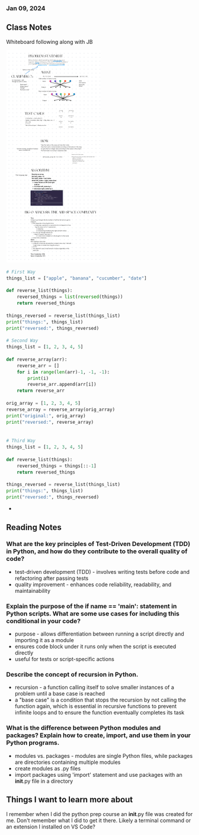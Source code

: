 ### Jan 09, 2024

## Class Notes

Whiteboard following along with JB

![Array Reverse Whiteboard v2](/401/codechal-01.v2.png)


```python
# First Way
things_list = ["apple", "banana", "cucumber", "date"]

def reverse_list(things):
    reversed_things = list(reversed(things))
    return reversed_things

things_reversed = reverse_list(things_list)
print("things:", things_list)
print("reversed:", things_reversed)

# Second Way
things_list = [1, 2, 3, 4, 5]

def reverse_array(arr):
    reverse_arr = []
    for i in range(len(arr)-1, -1, -1):
        print(i)
        reverse_arr.append(arr[i])
    return reverse_arr

orig_array = [1, 2, 3, 4, 5]
reverse_array = reverse_array(orig_array)
print("original:", orig_array)
print("reversed:", reverse_array)


# Third Way
things_list = [1, 2, 3, 4, 5]

def reverse_list(things):
    reversed_things = things[::-1]
    return reversed_things

things_reversed = reverse_list(things_list)
print("things:", things_list)
print("reversed:", things_reversed)
```
-

## Reading Notes

### What are the key principles of Test-Driven Development (TDD) in Python, and how do they contribute to the overall quality of code?
- test-driven development (TDD) - involves writing tests before code and refactoring after passing tests
- quality improvement - enhances code reliability, readability, and maintainability

### Explain the purpose of the if __name__ == '__main__': statement in Python scripts. What are some use cases for including this conditional in your code?
- purpose - allows differentiation between running a script directly and importing it as a module
- ensures code block under it runs only when the script is executed directly
- useful for tests or script-specific actions

### Describe the concept of recursion in Python.
- recursion - a function calling itself to solve smaller instances of a problem until a base case is reached
- a "base case" is a condition that stops the recursion by not calling the function again, which is essential in recursive functions to prevent infinite loops and to ensure the function eventually completes its task

### What is the difference between Python modules and packages? Explain how to create, import, and use them in your Python programs.
- modules vs. packages - modules are single Python files, while packages are directories containing multiple modules
- create modules as .py files
- import packages using 'import' statement and use packages with an __init__.py file in a directory

## Things I want to learn more about
I remember when I did the python prep course an __init__.py file was created for me. Don't remember what I did to get it there. Likely a terminal command or an extension I installed on VS Code?
